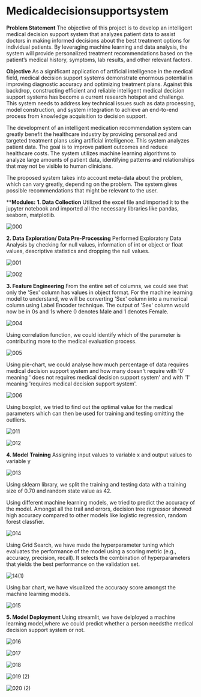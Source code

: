 # Medicaldecisionsupportsystem
**Problem Statement**
The objective of this project is to develop an intelligent medical decision support system that analyzes patient data to assist doctors in making informed decisions about the best treatment options for individual patients. By leveraging machine learning and data analysis, the system will provide personalized treatment recommendations based on the patient’s medical history, symptoms, lab results, and other relevant factors.

**Objective**
As a significant application of artificial intelligence in the medical field, medical decision support systems demonstrate enormous potential in improving diagnostic accuracy and optimizing treatment plans. Against this backdrop, constructing efficient and reliable intelligent medical decision support systems has become a current research hotspot and challenge. This system needs to address key technical issues such as data processing, model construction, and system integration to achieve an end-to-end process from knowledge acquisition to decision support.

The development of an intelligent medication recommendation system can greatly benefit the healthcare industry by providing personalized and targeted treatment plans using artificial intelligence. This system analyzes patient data. The goal is to improve patient outcomes and reduce healthcare costs. The system utilizes machine learning algorithms to analyze large amounts of patient data, identifying patterns and relationships that may not be visible to human clinicians.

The proposed system takes into account meta-data about the problem, which can vary greatly, depending on the problem. The system gives possible recommendations that might be relevant to the user.

****Modules:**
**1. Data Collection**
Utilized the excel file and imported it to the jupyter notebook and imported all the necessary libraries like pandas, seaborn, matplotlib.

![000](https://github.com/user-attachments/assets/0fab91af-ba82-4a75-86be-ea9809674ec7)


**2. Data Exploration/ Data Pre-Processing**
Performed Exploratory Data Analysis by checking for null values, information of int or object or float values, descriptive statistics and dropping the null values.

![001](https://github.com/user-attachments/assets/4e057fe1-86a8-44e4-952e-15b735e9fedd)

![002](https://github.com/user-attachments/assets/825fac77-5359-42b4-abd1-7ed22e52e003)


**3. Feature Engineering**
From the entire set of columns, we could see that only the 'Sex' column has values in object format. For the machine learning model to understand, we will be converting 'Sex' column into a numerical column using Label Encoder technique. The output of 'Sex' column would now be in 0s and 1s where 0 denotes Male and 1 denotes Female.

![004](https://github.com/user-attachments/assets/b97b4a77-c048-4c32-9d6a-8cda3d834ef5)


Using correlation function, we could identify which of the parameter is contributing more to the medical evaluation process.

![005](https://github.com/user-attachments/assets/c582f211-2adf-4869-a409-5f529260bec7)

Using pie-chart, we could analyse how much percentage of data requires medical decision support system and how many doesn't require with '0' meaning ' does not requires medical decision support system' and with '1' meaning 'requires medical decision support system'. 

![006](https://github.com/user-attachments/assets/5ccc2358-54c1-4b9e-84a1-223f488e943b)

Using boxplot, we tried to find out the optimal value for the medical parameters which can then be used for training and testing omitting the outliers.

![011](https://github.com/user-attachments/assets/59e4aa9a-e20e-4c8a-bca6-efe1d18f6984)

![012](https://github.com/user-attachments/assets/87152da2-c73d-4aea-a44b-0ca0f15b2a86)

**4. Model Training**
Assigning input values to variable x and output values to variable y

![013](https://github.com/user-attachments/assets/5e4b915d-3599-46b1-be4a-83ce5d4fdd71)

Using sklearn library, we split the training and testing data with a training size of 0.70 and random state value as 42.

Using different machine learning models, we tried to predict the accuracy of the model. Amongst all the trail and errors, decision tree regressor showed high accuracy compared to other models like logistic regression, random forest classfier.

![014](https://github.com/user-attachments/assets/c6d4344e-a12f-40a2-8f87-c7c0632a7c3e)

Using Grid Search, we have made the hyperparameter tuning which evaluates the performance of the model using a scoring metric (e.g., accuracy, precision, recall). It selects the combination of hyperparameters that yields the best performance on the validation set.

![14(1)](https://github.com/user-attachments/assets/a6032734-e22a-4dc2-bb73-c6c6ed99b731)

Using bar chart, we have visualized the accuracy score amongst the machine learning models.

![015](https://github.com/user-attachments/assets/0c39b774-56f9-4355-8888-e8147bad90cc)

**5. Model Deployment**
Using streamlit, we have delployed a machine learning model,where we could predict whether a person needsthe medical decision support system or not.

![016](https://github.com/user-attachments/assets/8f16d7ba-bba6-4530-a0e4-49c0b8b607b0)

![017](https://github.com/user-attachments/assets/a6d4bd7c-891d-4fff-891f-8f314b18f2c8)

![018](https://github.com/user-attachments/assets/021d17ab-9023-4c43-9cdf-6ac466468c0f)

![019 (2)](https://github.com/user-attachments/assets/579ad26c-8c3e-4c09-a4d0-a622d5bef551)

![020 (2)](https://github.com/user-attachments/assets/87e8f730-e86e-433d-b04b-684009e4bb43)


